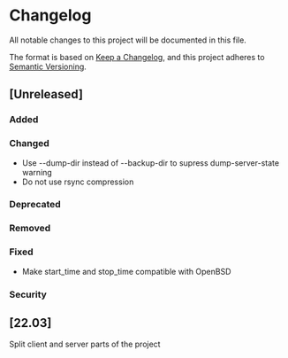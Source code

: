 # Changelog
All notable changes to this project will be documented in this file.

The format is based on [Keep a Changelog](https://keepachangelog.com/en/1.0.0/),
and this project adheres to [Semantic Versioning](https://semver.org/spec/v2.0.0.html).

## [Unreleased]

### Added

### Changed

* Use --dump-dir instead of --backup-dir to supress dump-server-state warning
* Do not use rsync compression

### Deprecated

### Removed

### Fixed

* Make start_time and stop_time compatible with OpenBSD

### Security

## [22.03]

Split client and server parts of the project
